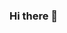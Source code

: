 ### Hi there 👋

<!--
**GabrielSGaldino/GabrielSGaldino**

- 👋🏻 I'm Gabriel
- 🔭 I’m currently studing on UNA
- 🌱 I’m currently learning Ciencia da comput
- 👯 I’m looking to collaborate on TI
- 📫 How to reach me: ggaldino10.gg@gmail.com

-->
